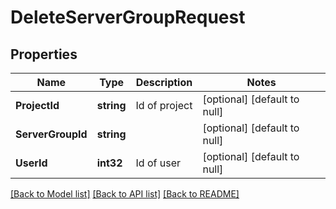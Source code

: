 # DeleteServerGroupRequest

## Properties
Name | Type | Description | Notes
------------ | ------------- | ------------- | -------------
**ProjectId** | **string** | Id of project | [optional] [default to null]
**ServerGroupId** | **string** |  | [optional] [default to null]
**UserId** | **int32** | Id of user | [optional] [default to null]

[[Back to Model list]](../README.md#documentation-for-models) [[Back to API list]](../README.md#documentation-for-api-endpoints) [[Back to README]](../README.md)


